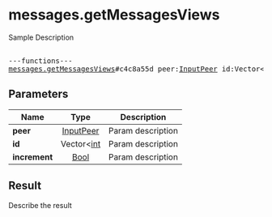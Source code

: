 # messages.getMessagesViews

Sample Description

<pre>

---functions---
<a href="../method/messages.getMessagesViews.md">messages.getMessagesViews</a>#c4c8a55d peer:<a href="../type/InputPeer.md">InputPeer</a> id:Vector&lt;<a href="../type/int.md">int</a>&gt; increment:<a href="../type/Bool.md">Bool</a> = <a href="../type/Vector<int>.md">Vector<int></a>;
</pre>

## Parameters

| Name | Type | Description |
|------|:----:|-------------|
| **peer** | [InputPeer](../type/InputPeer.md) | Param description |
| **id** | Vector<[int](../type/int.md) | Param description |
| **increment** | [Bool](../type/Bool.md) | Param description |

## Result

Describe the result

